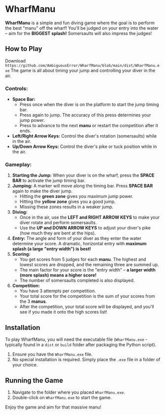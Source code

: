 # WharfManu

**WharfManu** is a simple and fun diving game where the goal is to perform the best "manu" off the wharf! You'll be judged on your entry into the water – aim for the **BIGGEST splash!** Somersaults will also impress the judges!

## How to Play

Download `https://github.com/AmbiguousError/WharfManu/blob/main/dist/WharfManu.exe`
The game is all about timing your jump and controlling your diver in the air.

### Controls:

* **Space Bar:**
    * Press once when the diver is on the platform to start the jump timing bar.
    * Press again to jump. The accuracy of this press determines your jump power.
    * Press to advance to the next **manu** or restart the competition after it ends.
* **Left/Right Arrow Keys:** Control the diver's rotation (somersaults) while in the air.
* **Up/Down Arrow Keys:** Control the diver's pike or tuck position while in the air.

### Gameplay:

1.  **Starting the Jump:** When your diver is on the wharf, press the **SPACE BAR** to activate the jump timing bar.
2.  **Jumping:** A marker will move along the timing bar. Press **SPACE BAR** again to make the diver jump.
    * Hitting the **green zone** gives you maximum jump power.
    * Hitting the **yellow zone** gives you a good jump.
    * Missing these zones results in a weaker jump.
3.  **Diving:**
    * Once in the air, use the **LEFT and RIGHT ARROW KEYS** to make your diver rotate and perform somersaults.
    * Use the **UP and DOWN ARROW KEYS** to adjust your diver's pike (how much they are bent at the hips).
4.  **Entry:** The angle and form of your diver as they enter the water determine your score. A dramatic, horizontal entry with **maximum splash (a large "entry width") is best!**
5.  **Scoring:**
    * You get scores from 5 judges for each **manu**. The highest and lowest scores are dropped, and the remaining three are summed up.
    * The main factor for your score is the "entry width" – **a larger width (more splash) means a higher score!**
    * The number of somersaults completed is also displayed.
6.  **Competition:**
    * You have 3 attempts per competition.
    * Your total score for the competition is the sum of your scores from the 3 **manus**.
    * After the competition, your total score will be displayed, and you'll see if you made it onto the high scores list!

## Installation

To play WharfManu, you will need the executable file (`WharfManu.exe` - typically found in a `dist` or `build` folder after packaging the Python script).

1.  Ensure you have the `WharfManu.exe` file.
2.  No special installation is required. Simply place the `.exe` file in a folder of your choice.

## Running the Game

1.  Navigate to the folder where you placed `WharfManu.exe`.
2.  Double-click on `WharfManu.exe` to start the game.

Enjoy the game and aim for that massive manu!